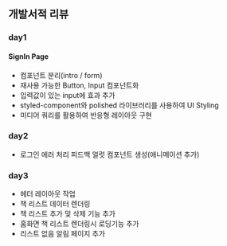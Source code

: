 ## 개발서적 리뷰

### day1

#### SignIn Page
- 컴포넌트 분리(intro / form)
- 재사용 가능한 Button, Input 컴포넌트화
- 입력값이 있는 input에 효과 추가
- styled-component와 polished 라이브러리를 사용하여 UI Styling
- 미디어 쿼리를 활용하여 반응형 레이아웃 구현

### day2
- 로그인 에러 처리 피드백 얼럿 컴포넌트 생성(애니메이션 추가)

### day3
- 헤더 레이아웃 작업
- 책 리스트 데이터 렌더링
- 책 리스트 추가 및 삭제 기능 추가
- 홈화면 책 리스트 렌더링시 로딩기능 추가
- 리스트 없음 알림 페이지 추가